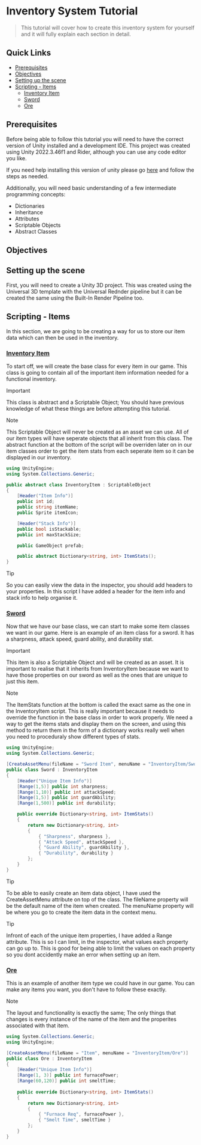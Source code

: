 # Inventory System Tutorial
> This tutorial will cover how to create this inventory system for yourself and it will fully explain each section in detail.


## Quick Links
- [Prerequisites](#prerequisites)
- [Objectives](#objectives)
- [Setting up the scene](#setting-up-the-scene)
- [Scripting - Items](#scripting---items)
  - [Inventory Item](#inventory-item)
  - [Sword](#sword)
  - [Ore](#ore)
    

## Prerequisites
Before being able to follow this tutorial you will need to have the correct version of Unity installed and a development IDE. 
This project was created using Unity 2022.3.46f1 and Rider, although you can use any code editor you like.

If you need help installing this version of unity please go [here](INSTALLUNITY.md) and follow the steps as needed.

Additionally, you will need basic understanding of a few intermediate programming concepts:
- Dictionaries
- Inheritance
- Attributes
- Scriptable Objects
- Abstract Classes


## Objectives


## Setting up the scene
First, you will need to create a Unity 3D project. This was created using the Universal 3D template with the Universal Rednder
pipeline but it can be created the same using the Built-In Render Pipeline too.


## Scripting - Items
In this section, we are going to be creating a way for us to store our item data which can then be used in the inventory. 

### [Inventory Item](InventoryItem.md)
To start off, we will create the base class for every item in our game. This class is going to contain all of the important item information needed
for a functional inventory.

> [!IMPORTANT]
> This class is abstract and a Scriptable Object; You should have previous knowledge of what these things are before attempting this tutorial.

> [!NOTE]
> This Scriptable Object will never be created as an asset we can use. All of our item types will have seperate objects that all inherit from this class.
> The abstract function at the bottom of the script will be overriden later on in our item classes order to get the item stats from each seperate item so
> it can be displayed in our inventory.

```cs
using UnityEngine;
using System.Collections.Generic;

public abstract class InventoryItem : ScriptableObject
{
    [Header("Item Info")]
    public int id; 
    public string itemName; 
    public Sprite itemIcon;

    [Header("Stack Info")]
    public bool isStackable; 
    public int maxStackSize;

    public GameObject prefab;

    public abstract Dictionary<string, int> ItemStats();
}
```

> [!TIP]
> So you can easily view the data in the inspector, you should add headers to your properties. In this script I have added a header for the item info and
> stack info to help organise it.


### [Sword](Sword.md)
Now that we have our base class, we can start to make some item classes we want in our game. Here is an example of an item class for
a sword. It has a sharpness, attack speed, guard ability, and durability stat.

>[!IMPORTANT]
> This item is also a Scriptable Object and will be created as an asset. It is important to realise that it inherits from InventoryItem because we want
> to have those properties on our sword as well as the ones that are unique to just this item.

>[!NOTE]
> The ItemStats function at the bottom is called the exact same as the one in the InventoryItem script. This is really important
> because it needs to override the function in the base class in order to work properly. We need a way to get the items stats and
> display them on the screen, and using this method to return them in the form of a dictionary works really well when you need to
> proceduraly show different types of stats.

```cs
using UnityEngine;
using System.Collections.Generic;

[CreateAssetMenu(fileName = "Sword Item", menuName = "InventoryItem/Sword")]
public class Sword : InventoryItem
{
    [Header("Unique Item Info")]
    [Range(1,5)] public int sharpness;
    [Range(1,10)] public int attackSpeed;
    [Range(1,5)] public int guardAbility;
    [Range(1,500)] public int durability;

    public override Dictionary<string, int> ItemStats()
    {
        return new Dictionary<string, int>
        {
            { "Sharpness", sharpness },
            { "Attack Speed", attackSpeed },
            { "Guard Ability", guardAbility },
            { "Durability", durability }
        };
    }
}
```

>[!TIP]
> To be able to easily create an item data object, I have used the CreateAssetMenu attribute on top of the class. The fileName property will be the default name of the item when created. The menuName property will be where you go to create the item data in the context menu.

>[!TIP]
> Infront of each of the unique item properties, I have added a Range attribute. This is so I can limit, in the inspector, what values each property can go up to. This is good for being able to limit the values on each property so you dont accidently make an error when setting up an item.


### [Ore](Ore.md)
This is an example of another item type we could have in our game. You can make any items you want, you don't have to follow these exactly.

>[!NOTE]
> The layout and functionality is exactly the same; The only things that changes is every instance of the name of the item and the properites associated with that item.

```cs
using System.Collections.Generic;
using UnityEngine;

[CreateAssetMenu(fileName = "Item", menuName = "InventoryItem/Ore")]
public class Ore : InventoryItem
{
    [Header("Unique Item Info")] 
    [Range(1, 3)] public int furnacePower;
    [Range(60,120)] public int smeltTime;
    
    public override Dictionary<string, int> ItemStats()
    {
        return new Dictionary<string, int>
        {
            { "Furnace Req", furnacePower },
            { "Smelt Time", smeltTime }
        };
    }
}
```
